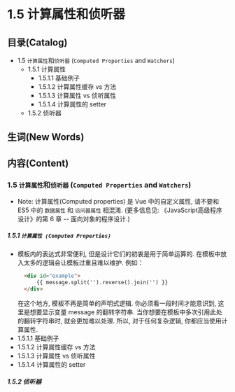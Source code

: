 # 1.5 计算属性和侦听器

## 目录(Catalog)
- 1.5 `计算属性`和`侦听器` (`Computed Properties` and `Watchers`)
    + 1.5.1 计算属性
        - 1.5.1.1 基础例子
        - 1.5.1.2 计算属性缓存 vs 方法
        - 1.5.1.3 计算属性 vs 侦听属性
        - 1.5.1.4 计算属性的 setter
    + 1.5.2 侦听器

## 生词(New Words)


## 内容(Content)
### 1.5 `计算属性`和`侦听器` (`Computed Properties` and `Watchers`)
- Note: 计算属性(Computed properties) 是 Vue 中的自定义属性, 请不要和 ES5
  中的 `数据属性` 和 `访问器属性` 相混淆. (更多信息见:
  《JavaScript高级程序设计》的第 6 章 -- 面向对象的程序设计.)
##### 1.5.1 `计算属性 (Computed Properties)`
- 模板内的表达式非常便利, 但是设计它们的初衷是用于简单运算的.
  在模板中放入太多的逻辑会让模板过重且难以维护. 例如：
  ```html
    <div id="example">
        {{ message.split('').reverse().join('') }}
    </div>
  ```
  在这个地方, 模板不再是简单的声明式逻辑. 你必须看一段时间才能意识到,
  这里是想要显示变量 message 的翻转字符串. 当你想要在模板中多次引用此处的翻转字符串时,
  就会更加难以处理. 所以, 对于任何复杂逻辑, 你都应当使用计算属性. 
- 1.5.1.1 基础例子
- 1.5.1.2 计算属性缓存 vs 方法
- 1.5.1.3 计算属性 vs 侦听属性
- 1.5.1.4 计算属性的 setter
##### 1.5.2 侦听器
